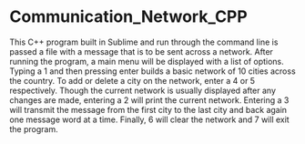 # Communication_Network_CPP
This C++ program built in Sublime and run through the command line is passed a file with a message that is to be sent across a network. After running the program, a main menu will be displayed with a list of options. Typing a 1 and then pressing enter builds a basic network of 10 cities across the country. To add or delete a city on the network, enter a 4 or 5 respectively. Though the current network is usually displayed after any changes are made, entering a 2 will print the current network. Entering a 3 will transmit the message from the first city to the last city and back again one message word at a time. Finally, 6 will clear the network and 7 will exit the program.

